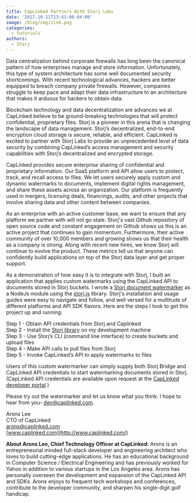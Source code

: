 ```yaml
---
title: CapLinked Partners With Storj Labs
date: '2017-10-11T13:43:00-04:00'
image: /blog/img/clnk.png
categories:
  - tutorials
authors:
  - Storj
---
```


Data centralization behind corporate firewalls has long been the canonical pattern of how enterprises manage and store information. Unfortunately, this type of system architecture has some well documented security shortcomings. With recent technological advances, hackers are better equipped to breach company private firewalls. However, companies struggle to keep pace and adapt their data infrastructure to an architecture that makes it arduous for hackers to obtain data.    

<!--more-->

Blockchain technology and data decentralization are advances we at CapLinked believe to be ground-breaking technologies that will protect confidential, proprietary files. Storj is a pioneer in this arena that is changing the landscape of data management. Storj’s decentralized, end-to-end encryption cloud storage is secure, reliable, and efficient. CapLinked is excited to partner with Storj Labs to provide an unprecedented level of data security by combining CapLinked’s access management and security capabilities with Storj’s decentralized and encrypted storage.  

CapLinked provides secure enterprise sharing of confidential and proprietary information. Our SaaS platform and API allow users to protect, track, and recall access to files. We let users securely apply custom and dynamic watermarks to documents, implement digital rights management, and share these assets across an organization. Our platform is frequently used in mergers, licensing deals, financings, audits, and other projects that involve sharing data and other content between companies.

As an enterprise with an active customer base, we want to ensure that any platform we partner with will not go stale. Storj's vast Github repository of open source code and constant engagement on Github shows us this is an active project that continues to gain momentum. Furthermore, their active community of over 10,000 members and growing shows us that their health as a company is strong. Along with recent new hires, we know Storj will continue to evolve the product. These metrics tell us that anyone can confidently build applications on top of the Storj data layer and get proper support.

As a demonstration of how easy it is to integrate with Storj, I built an application that applies custom watermarks using the CapLinked API to documents stored in Storj buckets. I wrote a [Storj document watermarker](https://github.com/caplinked/storj-document-watermarker) as a NodeJs module using the [storj.js](https://github.com/Storj/storj.js) library. Storj's installation and usage guides were easy to navigate and follow, and well versed for a multitude of different platforms and API SDK flavors. Here are the steps I took to get this project up and running:

Step 1 - Obtain API credentials from Storj and Caplinked  
Step 2 - Install the [Storj library](https://github.com/Storj/libstorj) on my development machine  
Step 3 - Use Storj’s CLI (command line interface) to create buckets and upload files  
Step 4 - Make API calls to pull files from Storj  
Step 5 - Invoke CapLinked’s API to apply watermarks to files

Users of this custom watermarker can simply supply both Storj Bridge and CapLinked API credentials to start watermarking documents stored in Storj. (CapLinked API credentials are available upon request at the [CapLinked developer portal](https://developer.caplinked.com/).)

Please try out the watermarker and let us know what you think. I hope to hear from you- dev@caplinked.com.

Arons Lee  
CTO of CapLinked  
[arons@caplinked.com](mailto:arons@caplinked.com)  
[www.caplinked.com](http://www.caplinked.com/)  

**About Arons Lee, Chief Technology Officer at CapLinked:**
Arons is an entrepreneurial minded full-stack developer and engineering architect who loves to build cutting-edge applications. He has an educational background in Computer Science / Electrical Engineering and has previously worked for Yahoo in addition to various startups in the Los Angeles area. Arons has personally overseen the development and expansion of the CapLinked API and SDKs. Arons enjoys to frequent tech workshops and conferences, contribute to the developer community, and sharpen his single-digit golf handicap.
